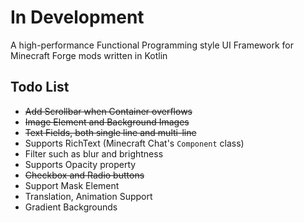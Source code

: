 # In Development
A high-performance Functional Programming style UI Framework for Minecraft Forge mods written in Kotlin

## Todo List
* ~~Add Scrollbar when Container overflows~~
* ~~Image Element and Background Images~~
* ~~Text Fields, both single line and multi-line~~
* Supports RichText (Minecraft Chat's `Component` class)
* Filter such as blur and brightness
* Supports Opacity property
* ~~Checkbox and Radio buttons~~
* Support Mask Element
* Translation, Animation Support
* Gradient Backgrounds